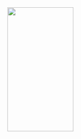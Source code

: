 <img src=https://github.com/avinashbarnwal/ceo_rituals/assets/6061417/c438df78-e95c-4e03-aae8-364e7832af48 width="150" height="280"/>
